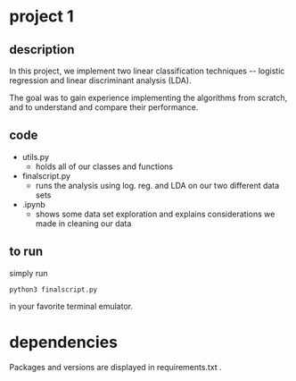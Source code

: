# project 1

## description
In this project, we implement two linear classification techniques -- logistic regression and linear discriminant analysis (LDA).

The goal was to gain experience implementing the algorithms from scratch, and to understand and compare their performance.

## code
* utils.py 
    * holds all of our classes and functions
* finalscript.py 
    * runs the analysis using log. reg. and LDA on our two different data sets
* .ipynb
    * shows some data set exploration and explains considerations we made in cleaning our data

## to run
simply run 

    python3 finalscript.py

in your favorite terminal emulator.


# dependencies
Packages and versions are displayed in requirements.txt .